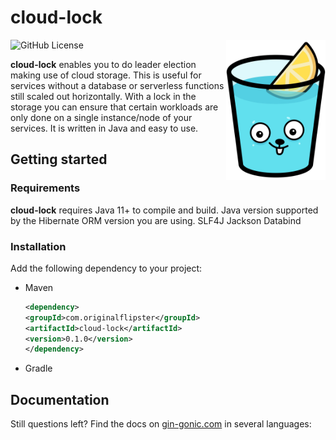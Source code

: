 # cloud-lock

<img align="right" width="159px" src="https://raw.githubusercontent.com/gin-gonic/logo/master/color.png">

![GitHub License](https://img.shields.io/github/license/original-flipster69/cloud-lock)

**cloud-lock** enables you to do leader election making use of cloud storage. This is useful for services without a database or serverless functions still scaled out horizontally.
With a lock in the storage you can ensure that certain workloads are only done on a single instance/node of your services. It is written in Java and easy to use.

## Getting started

### Requirements

**cloud-lock** requires Java 11+ to compile and build.
Java version supported by the Hibernate ORM version you are using.
SLF4J
Jackson Databind

### Installation

Add the following dependency to your project:

- Maven
    ```xml
  <dependency>
    <groupId>com.originalflipster</groupId>
    <artifactId>cloud-lock</artifactId>
    <version>0.1.0</version>
  </dependency>
  ```
- Gradle

## Documentation

Still questions left? Find the docs on [gin-gonic.com](https://gin-gonic.com) in several languages: